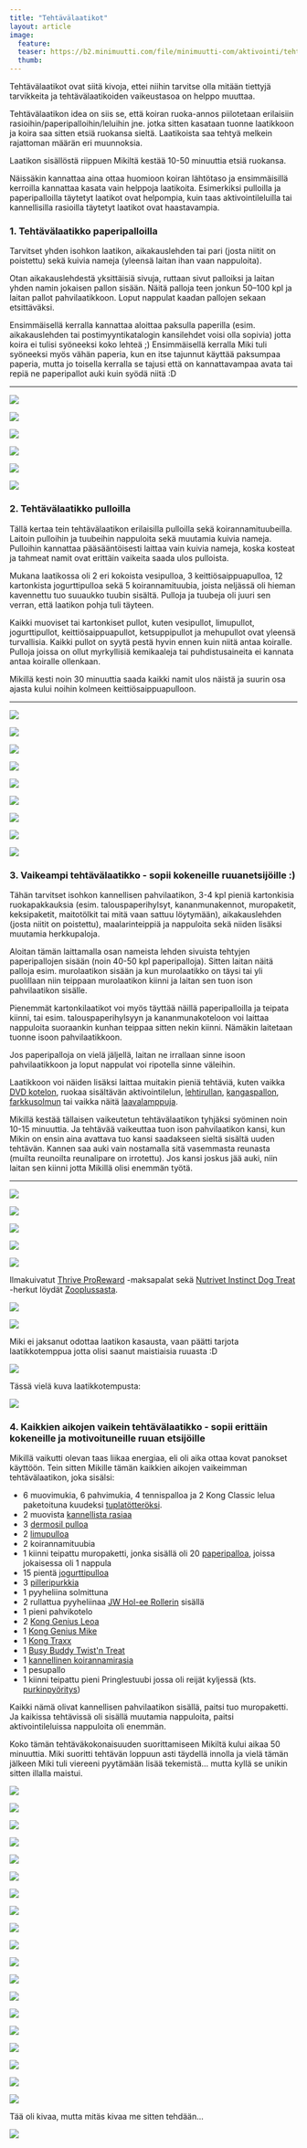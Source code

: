 ```yaml
---
title: "Tehtävälaatikot"
layout: article
image:
  feature:
  teaser: https://b2.minimuutti.com/file/minimuutti-com/aktivointi/tehtavalaatikko-pulloilla/DSC52610-245px.jpg
  thumb:
---
```


Tehtävälaatikot ovat siitä kivoja, ettei niihin tarvitse olla mitään tiettyjä tarvikkeita ja tehtävälaatikoiden vaikeustasoa on helppo muuttaa.

Tehtävälaatikon idea on siis se, että koiran ruoka-annos piilotetaan erilaisiin rasioihin/paperipalloihin/leluihin jne. jotka sitten kasataan tuonne laatikkoon ja koira saa sitten etsiä ruokansa sieltä. Laatikoista saa tehtyä melkein rajattoman määrän eri muunnoksia.

Laatikon sisällöstä riippuen Mikiltä kestää 10-50 minuuttia etsiä ruokansa.

Näissäkin kannattaa aina ottaa huomioon koiran lähtötaso ja ensimmäisillä kerroilla kannattaa kasata vain helppoja laatikoita. Esimerkiksi pulloilla ja paperipalloilla täytetyt laatikot ovat helpompia, kuin taas aktivointileluilla tai kannellisilla rasioilla täytetyt laatikot ovat haastavampia.

### 1. Tehtävälaatikko paperipalloilla

Tarvitset yhden isohkon laatikon, aikakauslehden tai pari (josta niitit on poistettu) sekä kuivia nameja (yleensä laitan ihan vaan nappuloita).

Otan aikakauslehdestä yksittäisiä sivuja, ruttaan sivut palloiksi ja laitan yhden namin jokaisen pallon sisään. Näitä palloja teen jonkun 50–100 kpl ja laitan pallot pahvilaatikkoon. Loput nappulat kaadan pallojen sekaan etsittäväksi.

Ensimmäisellä kerralla kannattaa aloittaa paksulla paperilla (esim. aikakauslehden tai postimyyntikatalogin kansilehdet voisi olla sopivia) jotta koira ei tulisi syöneeksi koko lehteä ;) Ensimmäisellä kerralla Miki tuli syöneeksi myös vähän paperia, kun en itse tajunnut käyttää paksumpaa paperia, mutta jo toisella kerralla se tajusi että on kannattavampaa avata tai repiä ne paperipallot auki kuin syödä niitä :D

---

[![](https://b2.minimuutti.com/file/minimuutti-com/aktivointi/tehtavalaatikko-paperipalloilla/DS06162-800px.jpg)](https://dl.dropboxusercontent.com/sh/ea1wtnz7z734o12/AABrvxygp7iXk2Hkp8voKrEsa/aktivointi/tehtavalaatikko-paperipalloilla/DS06162.jpg)

[![](https://b2.minimuutti.com/file/minimuutti-com/aktivointi/tehtavalaatikko-paperipalloilla/DS06191-800px.jpg)](https://dl.dropboxusercontent.com/sh/ea1wtnz7z734o12/AADzIuHQJZsQk8Sw4Qn3zunCa/aktivointi/tehtavalaatikko-paperipalloilla/DS06191.jpg)

[![](https://b2.minimuutti.com/file/minimuutti-com/aktivointi/tehtavalaatikko-paperipalloilla/DS06203-800px.jpg)](https://dl.dropboxusercontent.com/sh/ea1wtnz7z734o12/AAAUUNNrnexmv6tBS4bP0Sama/aktivointi/tehtavalaatikko-paperipalloilla/DS06203.jpg)

[![](https://b2.minimuutti.com/file/minimuutti-com/aktivointi/tehtavalaatikko-paperipalloilla/DS06186-800px.jpg)](https://dl.dropboxusercontent.com/sh/ea1wtnz7z734o12/AAA5jLuaFZ1ilOQ3e3qFIk3Ga/aktivointi/tehtavalaatikko-paperipalloilla/DS06186.jpg)

[![](https://b2.minimuutti.com/file/minimuutti-com/aktivointi/tehtavalaatikko-paperipalloilla/DS06215-800px.jpg)](https://dl.dropboxusercontent.com/sh/ea1wtnz7z734o12/AACo4S2Qfsst4022t4XYOubba/aktivointi/tehtavalaatikko-paperipalloilla/DS06215.jpg)

[![](https://b2.minimuutti.com/file/minimuutti-com/aktivointi/tehtavalaatikko-paperipalloilla/DS06228-800px.jpg)](https://dl.dropboxusercontent.com/sh/ea1wtnz7z734o12/AACjK9RNDc4DTIgUWxRMMJW7a/aktivointi/tehtavalaatikko-paperipalloilla/DS06228.jpg)

### 2. Tehtävälaatikko pulloilla

Tällä kertaa tein tehtävälaatikon erilaisilla pulloilla sekä koirannamituubeilla. Laitoin pulloihin ja tuubeihin nappuloita sekä muutamia kuivia nameja. Pulloihin kannattaa pääsääntöisesti laittaa vain kuivia nameja, koska kosteat ja tahmeat namit ovat erittäin vaikeita saada ulos pulloista.

Mukana laatikossa oli 2 eri kokoista vesipulloa, 3 keittiösaippuapulloa, 12 kartonkista jogurttipulloa sekä 5 koirannamituubia, joista neljässä oli hieman kavennettu tuo suuaukko tuubin sisältä. Pulloja ja tuubeja oli juuri sen verran, että laatikon pohja tuli täyteen.

Kaikki muoviset tai kartonkiset pullot, kuten vesipullot, limupullot, jogurttipullot, keittiösaippuapullot, ketsuppipullot ja mehupullot ovat yleensä turvallisia. Kaikki pullot on syytä pestä hyvin ennen kuin niitä antaa koiralle. Pulloja joissa on ollut myrkyllisiä kemikaaleja tai puhdistusaineita ei kannata antaa koiralle ollenkaan.

Mikillä kesti noin 30 minuuttia saada kaikki namit ulos näistä ja suurin osa ajasta kului noihin kolmeen keittiösaippuapulloon.

---

[![](https://b2.minimuutti.com/file/minimuutti-com/aktivointi/tehtavalaatikko-pulloilla/DSC52610-800px.jpg)](https://dl.dropboxusercontent.com/sh/ea1wtnz7z734o12/AAAW2WxGFAMR75PgGMv8wFKfa/aktivointi/tehtavalaatikko-pulloilla/DSC52610.jpg)

[![](https://b2.minimuutti.com/file/minimuutti-com/aktivointi/tehtavalaatikko-pulloilla/DSC52647-800px.jpg)](https://dl.dropboxusercontent.com/sh/ea1wtnz7z734o12/AAAn7zjFWBiTuTvoIhV1WLcDa/aktivointi/tehtavalaatikko-pulloilla/DSC52647.jpg)

[![](https://b2.minimuutti.com/file/minimuutti-com/aktivointi/tehtavalaatikko-pulloilla/DSC52801-800px.jpg)](https://dl.dropboxusercontent.com/sh/ea1wtnz7z734o12/AABWehNxvmcb3xZRC17OdE2Da/aktivointi/tehtavalaatikko-pulloilla/DSC52801.jpg)

[![](https://b2.minimuutti.com/file/minimuutti-com/aktivointi/tehtavalaatikko-pulloilla/DSC52815-800px.jpg)](https://dl.dropboxusercontent.com/sh/ea1wtnz7z734o12/AADs2zSXmjeDNMzgqz0c0ZQfa/aktivointi/tehtavalaatikko-pulloilla/DSC52815.jpg)

[![](https://b2.minimuutti.com/file/minimuutti-com/aktivointi/tehtavalaatikko-pulloilla/DSC52847-800px.jpg)](https://dl.dropboxusercontent.com/sh/ea1wtnz7z734o12/AAClSuufJt6dNS0zzNopQOq4a/aktivointi/tehtavalaatikko-pulloilla/DSC52847.jpg)

[![](https://b2.minimuutti.com/file/minimuutti-com/aktivointi/tehtavalaatikko-pulloilla/DSC52876-800px.jpg)](https://dl.dropboxusercontent.com/sh/ea1wtnz7z734o12/AADcFW1Uvk87oMTCv8JoecXwa/aktivointi/tehtavalaatikko-pulloilla/DSC52876.jpg)

[![](https://b2.minimuutti.com/file/minimuutti-com/aktivointi/tehtavalaatikko-pulloilla/DSC52899-800px.jpg)](https://dl.dropboxusercontent.com/sh/ea1wtnz7z734o12/AABcaPyMFZWUlcxNR5AySkY7a/aktivointi/tehtavalaatikko-pulloilla/DSC52899.jpg)

[![](https://b2.minimuutti.com/file/minimuutti-com/aktivointi/tehtavalaatikko-pulloilla/DSC52908-800px.jpg)](https://dl.dropboxusercontent.com/sh/ea1wtnz7z734o12/AAD6HRV8nU4AN5oacHmP9xmDa/aktivointi/tehtavalaatikko-pulloilla/DSC52908.jpg)

[![](https://b2.minimuutti.com/file/minimuutti-com/aktivointi/tehtavalaatikko-pulloilla/DSC52918-800px.jpg)](https://dl.dropboxusercontent.com/sh/ea1wtnz7z734o12/AADJeY8wtH90tmbeAD_0hjafa/aktivointi/tehtavalaatikko-pulloilla/DSC52918.jpg)

### 3. Vaikeampi tehtävälaatikko - sopii kokeneille ruuanetsijöille :)

Tähän tarvitset isohkon kannellisen pahvilaatikon, 3-4 kpl pieniä kartonkisia ruokapakkauksia (esim. talouspaperihylsyt, kananmunakennot, muropaketit, keksipaketit, maitotölkit tai mitä vaan sattuu löytymään), aikakauslehden (josta niitit on poistettu), maalarinteippiä ja nappuloita sekä niiden lisäksi muutamia herkkupaloja.

Aloitan tämän laittamalla osan nameista lehden sivuista tehtyjen paperipallojen sisään (noin 40-50 kpl paperipalloja). Sitten laitan näitä palloja esim. murolaatikon sisään ja kun murolaatikko on täysi tai yli puolillaan niin teippaan murolaatikon kiinni ja laitan sen tuon ison pahvilaatikon sisälle.

Pienemmät kartonkilaatikot voi myös täyttää näillä paperipalloilla ja teipata kiinni, tai esim. talouspaperihylsyyn ja kananmunakoteloon voi laittaa nappuloita suoraankin kunhan teippaa sitten nekin kiinni. Nämäkin laitetaan tuonne isoon pahvilaatikkoon.

Jos paperipalloja on vielä jäljellä, laitan ne irrallaan sinne isoon pahvilaatikkoon ja loput nappulat voi ripotella sinne väleihin.

Laatikkoon voi näiden lisäksi laittaa muitakin pieniä tehtäviä, kuten vaikka [DVD kotelon](/aktivointi/dvd-kotelo/), ruokaa sisältävän aktivointilelun, [lehtirullan](/aktivointi/lehtirulla/), [kangaspallon](/aktivointi/kangaspallo/), [farkkusolmun](/aktivointi/farkkusolmu/) tai vaikka näitä [laavalamppuja](/aktivointi/laavalamput/).

Mikillä kestää tällaisen vaikeutetun tehtävälaatikon tyhjäksi syöminen noin 10-15 minuuttia. Ja tehtävää vaikeuttaa tuon ison pahvilaatikon kansi, kun Mikin on ensin aina avattava tuo kansi saadakseen sieltä sisältä uuden tehtävän. Kannen saa auki vain nostamalla sitä vasemmasta reunasta (muilta reunoilta reunalipare on irrotettu).  Jos kansi joskus jää auki, niin laitan sen kiinni jotta Mikillä olisi enemmän työtä.

---

[![](https://b2.minimuutti.com/file/minimuutti-com/aktivointi/tehtavalaatikko-vaikeutettuna/DSC31011-800px.jpg)](https://dl.dropboxusercontent.com/sh/ea1wtnz7z734o12/AACeE6HBoBheu_Oq48146ua7a/aktivointi/tehtavalaatikko-vaikeutettuna/DSC31011.jpg)

[![](https://b2.minimuutti.com/file/minimuutti-com/aktivointi/tehtavalaatikko-vaikeutettuna/DSC31286-800px.jpg)](https://dl.dropboxusercontent.com/sh/ea1wtnz7z734o12/AADuZft-Wj8fFrejD81OGV9na/aktivointi/tehtavalaatikko-vaikeutettuna/DSC31286.jpg)

[![](https://b2.minimuutti.com/file/minimuutti-com/aktivointi/tehtavalaatikko-vaikeutettuna/DSC31288-800px.jpg)](https://dl.dropboxusercontent.com/sh/ea1wtnz7z734o12/AAB7vC2LqIu2WMo02HAEYIPWa/aktivointi/tehtavalaatikko-vaikeutettuna/DSC31288.jpg)

[![](https://b2.minimuutti.com/file/minimuutti-com/aktivointi/tehtavalaatikko-vaikeutettuna/DSC31450-800px.jpg)](https://dl.dropboxusercontent.com/sh/ea1wtnz7z734o12/AADzUua9ghs9xih2TqEttJGIa/aktivointi/tehtavalaatikko-vaikeutettuna/DSC31450.jpg)

[![](https://b2.minimuutti.com/file/minimuutti-com/aktivointi/tehtavalaatikko-vaikeutettuna/DSC30968-800px.jpg)](https://dl.dropboxusercontent.com/sh/ea1wtnz7z734o12/AABqkZ1xTxQtFPdftDVBIaIza/aktivointi/tehtavalaatikko-vaikeutettuna/DSC30968.jpg)

Ilmakuivatut [Thrive ProReward](http://clk.tradedoubler.com/click?p(210840)a(2526211)g(19927404)url(http://www.zooplus.fi/shop/koirat/luut/pikkuherkut/puruherkut/277201)) -maksapalat sekä [Nutrivet Instinct Dog Treat](http://clk.tradedoubler.com/click?p(210840)a(2526211)g(19927404)url(http://www.zooplus.fi/shop/koirat/luut/nutrivet)) -herkut löydät [Zooplussasta](http://clk.tradedoubler.com/click?p(210840)a(2526211)g(19927404)).

[![](https://b2.minimuutti.com/file/minimuutti-com/aktivointi/tehtavalaatikko-vaikeutettuna/DSC30977-800px.jpg)](https://dl.dropboxusercontent.com/sh/ea1wtnz7z734o12/AADkp3WoCuWXpYB6X67ohmfia/aktivointi/tehtavalaatikko-vaikeutettuna/DSC30977.jpg)

[![](https://b2.minimuutti.com/file/minimuutti-com/aktivointi/tehtavalaatikko-vaikeutettuna/DSC30990-800px.jpg)](https://dl.dropboxusercontent.com/sh/ea1wtnz7z734o12/AACZB3UQZDKE2YWl4NpDg4pla/aktivointi/tehtavalaatikko-vaikeutettuna/DSC30990.jpg)

Miki ei jaksanut odottaa laatikon kasausta, vaan päätti tarjota laatikkotemppua jotta olisi saanut maistiaisia ruuasta :D

[![](https://b2.minimuutti.com/file/minimuutti-com/aktivointi/tehtavalaatikko-vaikeutettuna/DSC30983-800px.jpg)](https://dl.dropboxusercontent.com/sh/ea1wtnz7z734o12/AAB6mPTHL9WIByDJ9On08Sgsa/aktivointi/tehtavalaatikko-vaikeutettuna/DSC30983.jpg)

Tässä vielä kuva laatikkotempusta:

[![](https://b2.minimuutti.com/file/minimuutti-com/temput/1/DSC27270_2-800px.jpg)](https://dl.dropboxusercontent.com/sh/ea1wtnz7z734o12/AAAna8L0dyOdmh264m6hFBw3a/temput/1/DSC27270_2.jpg)

### 4. Kaikkien aikojen vaikein tehtävälaatikko - sopii erittäin kokeneille ja motivoituneille ruuan etsijöille

Mikillä vaikutti olevan taas liikaa energiaa, eli oli aika ottaa kovat panokset käyttöön. Tein sitten Mikille tämän kaikkien aikojen vaikeimman tehtävälaatikon, joka sisälsi:

- 6 muovimukia, 6 pahvimukia, 4 tennispalloa ja 2 Kong Classic lelua paketoituna kuudeksi [tuplatötteröksi](/aktivointi/totterot/).
- 2 muovista [kannellista rasiaa](/aktivointi/kannelliset-rasiat/)
- 3 [dermosil pulloa](/aktivointi/dermosil-pullot/)
- 2 [limupulloa](/aktivointi/limupullo/)
- 2 koirannamituubia
- 1 kiinni teipattu muropaketti, jonka sisällä oli 20 [paperipalloa](/aktivointi/minitehtavia/#paperipallot), joissa jokaisessa oli 1 nappula
- 15 pientä [jogurttipulloa](/aktivointi/jogurttipullot/)
- 3 [pilleripurkkia](/aktivointi/pilleripurkit/)
- 1 pyyheliina solmittuna
- 2 rullattua pyyheliinaa [JW Hol-ee Rollerin](/aktivointi/jw-hol-ee-roller/) sisällä
- 1 pieni pahvikotelo
- 2 [Kong Genius Leoa](/aktivointilelut/kong-genius-leo/)
- 1 [Kong Genius Mike](/aktivointilelut/kong-genius-mike/)
- 1 [Kong Traxx](/aktivointilelut/kong-traxx-extreme/)
- 1 [Busy Buddy Twist'n Treat](/aktivointilelut/busy-buddy-twistn-treat/)
- 1 [kannellinen koirannamirasia](/aktivointi/kannelliset-rasiat/)
- 1 pesupallo
- 1 kiinni teipattu pieni Pringlestuubi jossa oli reijät kyljessä (kts. [purkinpyöritys](/aktivointi/purkin-pyoritys/))

Kaikki nämä olivat kannellisen pahvilaatikon sisällä, paitsi tuo muropaketti. Ja kaikissa tehtävissä oli sisällä muutamia nappuloita, paitsi aktivointileluissa nappuloita oli enemmän.

Koko tämän tehtäväkokonaisuuden suorittamiseen Mikiltä kului aikaa 50 minuuttia. Miki suoritti tehtävän loppuun asti täydellä innolla ja vielä tämän jälkeen Miki tuli viereeni pyytämään lisää tekemistä... mutta kyllä se unikin sitten illalla maistui.

[![](https://b2.minimuutti.com/file/minimuutti-com/aktivointi/kaikkien-aikojen-vaikein-tehtavalaatikko/DSC56699-800px.jpg)](https://dl.dropboxusercontent.com/sh/ea1wtnz7z734o12/AAAyqrlEl4stDuza4lkWBV1fa/aktivointi/kaikkien-aikojen-vaikein-tehtavalaatikko/DSC56699.jpg)

[![](https://b2.minimuutti.com/file/minimuutti-com/aktivointi/kaikkien-aikojen-vaikein-tehtavalaatikko/DSC56703-800px.jpg)](https://dl.dropboxusercontent.com/sh/ea1wtnz7z734o12/AADoQPymBMUmE4yeDfW8PZ3La/aktivointi/kaikkien-aikojen-vaikein-tehtavalaatikko/DSC56703.jpg)

[![](https://b2.minimuutti.com/file/minimuutti-com/aktivointi/kaikkien-aikojen-vaikein-tehtavalaatikko/DSC56705-800px.jpg)](https://dl.dropboxusercontent.com/sh/ea1wtnz7z734o12/AAAA3R56o_25jGa4MOnx6l8Ha/aktivointi/kaikkien-aikojen-vaikein-tehtavalaatikko/DSC56705.jpg)

[![](https://b2.minimuutti.com/file/minimuutti-com/aktivointi/kaikkien-aikojen-vaikein-tehtavalaatikko/DSC56711-800px.jpg)](https://dl.dropboxusercontent.com/sh/ea1wtnz7z734o12/AADV2Q_vD0Za6UOQhPPQuV3Ha/aktivointi/kaikkien-aikojen-vaikein-tehtavalaatikko/DSC56711.jpg)

[![](https://b2.minimuutti.com/file/minimuutti-com/aktivointi/kaikkien-aikojen-vaikein-tehtavalaatikko/DSC56713-800px.jpg)](https://dl.dropboxusercontent.com/sh/ea1wtnz7z734o12/AADLRxXk-1AVebabKf98OuZEa/aktivointi/kaikkien-aikojen-vaikein-tehtavalaatikko/DSC56713.jpg)

[![](https://b2.minimuutti.com/file/minimuutti-com/aktivointi/kaikkien-aikojen-vaikein-tehtavalaatikko/DSC56726-800px.jpg)](https://dl.dropboxusercontent.com/sh/ea1wtnz7z734o12/AAATlt7oDBMyAuVcg_kNaxBma/aktivointi/kaikkien-aikojen-vaikein-tehtavalaatikko/DSC56726.jpg)

[![](https://b2.minimuutti.com/file/minimuutti-com/aktivointi/kaikkien-aikojen-vaikein-tehtavalaatikko/DSC56728-800px.jpg)](https://dl.dropboxusercontent.com/sh/ea1wtnz7z734o12/AAC6Hp_KCYgOda_cPkRAspfSa/aktivointi/kaikkien-aikojen-vaikein-tehtavalaatikko/DSC56728.jpg)

[![](https://b2.minimuutti.com/file/minimuutti-com/aktivointi/kaikkien-aikojen-vaikein-tehtavalaatikko/DSC56737-800px.jpg)](https://dl.dropboxusercontent.com/sh/ea1wtnz7z734o12/AADisjrieb5ktLliWWxgfa0sa/aktivointi/kaikkien-aikojen-vaikein-tehtavalaatikko/DSC56737.jpg)

[![](https://b2.minimuutti.com/file/minimuutti-com/aktivointi/kaikkien-aikojen-vaikein-tehtavalaatikko/DSC56742-800px.jpg)](https://dl.dropboxusercontent.com/sh/ea1wtnz7z734o12/AABcEa554tEnmkJm5_PiSN2Ua/aktivointi/kaikkien-aikojen-vaikein-tehtavalaatikko/DSC56742.jpg)

[![](https://b2.minimuutti.com/file/minimuutti-com/aktivointi/kaikkien-aikojen-vaikein-tehtavalaatikko/DSC56762-800px.jpg)](https://dl.dropboxusercontent.com/sh/ea1wtnz7z734o12/AADdjo5gmONl47OYGUVVxeyFa/aktivointi/kaikkien-aikojen-vaikein-tehtavalaatikko/DSC56762.jpg)

[![](https://b2.minimuutti.com/file/minimuutti-com/aktivointi/kaikkien-aikojen-vaikein-tehtavalaatikko/DSC56768-800px.jpg)](https://dl.dropboxusercontent.com/sh/ea1wtnz7z734o12/AAB4nYzhpA7sgomihsxRYWvEa/aktivointi/kaikkien-aikojen-vaikein-tehtavalaatikko/DSC56768.jpg)

[![](https://b2.minimuutti.com/file/minimuutti-com/aktivointi/kaikkien-aikojen-vaikein-tehtavalaatikko/DSC56776-800px.jpg)](https://dl.dropboxusercontent.com/sh/ea1wtnz7z734o12/AABQebu5lMyuCPdTKXDWQ-x-a/aktivointi/kaikkien-aikojen-vaikein-tehtavalaatikko/DSC56776.jpg)

[![](https://b2.minimuutti.com/file/minimuutti-com/aktivointi/kaikkien-aikojen-vaikein-tehtavalaatikko/DSC56794-800px.jpg)](https://dl.dropboxusercontent.com/sh/ea1wtnz7z734o12/AAC6Hg6_U0S32Jg8np3VqSZVa/aktivointi/kaikkien-aikojen-vaikein-tehtavalaatikko/DSC56794.jpg)

[![](https://b2.minimuutti.com/file/minimuutti-com/aktivointi/kaikkien-aikojen-vaikein-tehtavalaatikko/DSC56800-800px.jpg)](https://dl.dropboxusercontent.com/sh/ea1wtnz7z734o12/AAAY4Oh1tcw1_U5POyUSyU0aa/aktivointi/kaikkien-aikojen-vaikein-tehtavalaatikko/DSC56800.jpg)

[![](https://b2.minimuutti.com/file/minimuutti-com/aktivointi/kaikkien-aikojen-vaikein-tehtavalaatikko/DSC56807-800px.jpg)](https://dl.dropboxusercontent.com/sh/ea1wtnz7z734o12/AAAtN10kzDyK9eX8CZwcgV-wa/aktivointi/kaikkien-aikojen-vaikein-tehtavalaatikko/DSC56807.jpg)

[![](https://b2.minimuutti.com/file/minimuutti-com/aktivointi/kaikkien-aikojen-vaikein-tehtavalaatikko/DSC56819-800px.jpg)](https://dl.dropboxusercontent.com/sh/ea1wtnz7z734o12/AADcfj3aNRLBs0vUMa8lk-C7a/aktivointi/kaikkien-aikojen-vaikein-tehtavalaatikko/DSC56819.jpg)

[![](https://b2.minimuutti.com/file/minimuutti-com/aktivointi/kaikkien-aikojen-vaikein-tehtavalaatikko/DSC56825-800px.jpg)](https://dl.dropboxusercontent.com/sh/ea1wtnz7z734o12/AADOCCXf42fZop8No72_v3PLa/aktivointi/kaikkien-aikojen-vaikein-tehtavalaatikko/DSC56825.jpg)

[![](https://b2.minimuutti.com/file/minimuutti-com/aktivointi/kaikkien-aikojen-vaikein-tehtavalaatikko/DSC56850-800px.jpg)](https://dl.dropboxusercontent.com/sh/ea1wtnz7z734o12/AAB1YK6QMbPlq_O6wI2lHWOFa/aktivointi/kaikkien-aikojen-vaikein-tehtavalaatikko/DSC56850.jpg)

[![](https://b2.minimuutti.com/file/minimuutti-com/aktivointi/kaikkien-aikojen-vaikein-tehtavalaatikko/DSC56854-800px.jpg)](https://dl.dropboxusercontent.com/sh/ea1wtnz7z734o12/AAAAlrznXscJRMpqhWIMN_6Aa/aktivointi/kaikkien-aikojen-vaikein-tehtavalaatikko/DSC56854.jpg)

Tää oli kivaa, mutta mitäs kivaa me sitten tehdään...

[![](https://b2.minimuutti.com/file/minimuutti-com/aktivointi/kaikkien-aikojen-vaikein-tehtavalaatikko/DSC56843-800px.jpg)](https://dl.dropboxusercontent.com/sh/ea1wtnz7z734o12/AAChzM4nnjlic0FRRIwj6l7ua/aktivointi/kaikkien-aikojen-vaikein-tehtavalaatikko/DSC56843.jpg)
